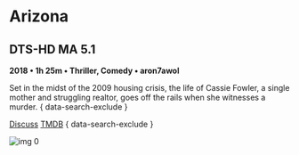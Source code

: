# Arizona

## DTS-HD MA 5.1

**2018 • 1h 25m • Thriller, Comedy • aron7awol**

Set in the midst of the 2009 housing crisis, the life of Cassie Fowler, a single mother and struggling realtor, goes off the rails when she witnesses a murder.
{ data-search-exclude }

[Discuss](https://www.avsforum.com/threads/bass-eq-for-filtered-movies.2995212/post-56908660)  [TMDB](https://www.themoviedb.org/movie/490004)
{ data-search-exclude }

![img 0](https://i.imgur.com/EnsVCyz.jpg)

